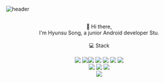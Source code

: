 ![header](https://capsule-render.vercel.app/api?type=slice&color=gradient&text=%20HyunsuSong%20%20&height=200&fontSize=100)
<p align="center">
</br>
  👋 Hi there,
  </br>
  I'm Hyunsu Song, a junior Android developer Stu.</br>
  </br>
  💻 Stack  </br>  </br> 
  <img src="https://img.shields.io/badge/Java-007396?style=flat-square&logo=Java&logoColor=white"/>
  <img src="https://img.shields.io/badge/Kotlin-0095D5?style=flat-square&logo=Kotlin&logoColor=white"/></a><img src="https://img.shields.io/badge/Android-3DDC84?style=flat-square&logo=Android&logoColor=white"/></a>
  <img src="https://img.shields.io/badge/Swift-FA7343?style=flat-square&logo=Swift&logoColor=white"/></a>
  <img src="https://img.shields.io/badge/IOS-000000?style=flat-square&logo=IOS&logoColor=white"/></a>
  <img src="https://img.shields.io/badge/Android Studio-3DDC84?style=flat-square&logo=AndroidStudio&logoColor=white"/></a>
  <img src="https://img.shields.io/badge/Xcode-1575F9?style=flat-square&logo=Xcode&logoColor=white"/></a>
  </br>
  <img src="https://img.shields.io/badge/Firebase-FFCA28?style=flat-square&logo=Firebase&logoColor=white"/></a>
  <img src="https://img.shields.io/badge/Oracle-F80000?style=flat-square&logo=Oracle&logoColor=white"/></a>
    <img src="https://img.shields.io/badge/MySQL-4479A1?style=flat-square&logo=MySQL&logoColor=white"/></a>
    <br>
        <img src="https://img.shields.io/badge/GitHub-181717?style=flat-square&logo=GitHub&logoColor=white"/></a>

</p>

